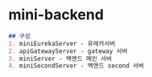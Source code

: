 # mini-backend

```markdown
## 구성
1. miniEurekaServer - 유레카서버
2. apiGatewayServer - gateway 서버
3. miniServer - 백엔드 메인 서버
4. miniSecondServer - 백엔드 second 서버

